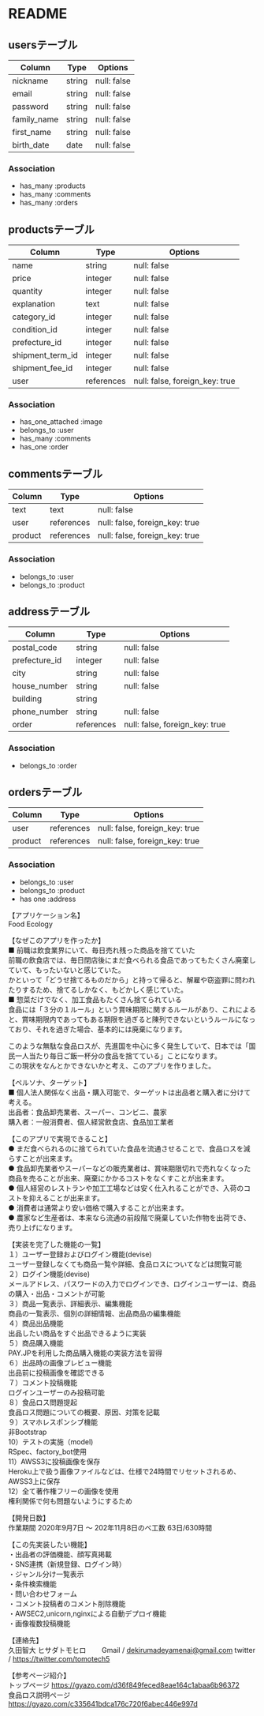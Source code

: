 # README
## usersテーブル
| Column            | Type       | Options     |
| ----------------- | ---------- | ----------- |
| nickname          | string     | null: false |
| email             | string     | null: false |
| password          | string     | null: false |
| family_name       | string     | null: false |
| first_name        | string     | null: false |
| birth_date        | date       | null: false |

### Association
- has_many :products
- has_many :comments
- has_many :orders



## productsテーブル
| Column           | Type       | Options                        |
| ---------------- | ---------- | ------------------------------ |
| name             | string     | null: false                    |
| price            | integer    | null: false                    |
| quantity         | integer    | null: false                    |
| explanation      | text       | null: false                    |
| category_id      | integer    | null: false                    |
| condition_id     | integer    | null: false                    |
| prefecture_id    | integer    | null: false                    |
| shipment_term_id | integer    | null: false                    |
| shipment_fee_id  | integer    | null: false                    |
| user             | references | null: false, foreign_key: true |

### Association
- has_one_attached :image
- belongs_to :user
- has_many   :comments
- has_one    :order



## commentsテーブル
| Column  | Type       | Options                        |
| ------- | ---------- | ------------------------------ |
| text    | text       | null: false                    |
| user    | references | null: false, foreign_key: true |
| product | references | null: false, foreign_key: true |

### Association
- belongs_to :user
- belongs_to :product



## addressテーブル
| Column        | Type       | Options                        |
| ------------- | ---------- | ------------------------------ |
| postal_code   | string     | null: false                    |
| prefecture_id | integer    | null: false                    |
| city          | string     | null: false                    |
| house_number  | string     | null: false                    |
| building      | string     |                                |
| phone_number  | string     | null: false                    |
| order         | references | null: false, foreign_key: true |

### Association
- belongs_to :order



## ordersテーブル
| Column     | Type       | Options                        |
| ---------- | ---------- | ------------------------------ |
| user       | references | null: false, foreign_key: true |
| product    | references | null: false, foreign_key: true |

### Association
- belongs_to :user
- belongs_to :product
- has one    :address



【アプリケーション名】<br>
Food Ecology<br>

【なぜこのアプリを作ったか】<br>
■ 前職は飲食業界にいて、毎日売れ残った商品を捨てていた<br>
  前職の飲食店では、毎日閉店後にまだ食べられる食品であってもたくさん廃棄していて、もったいないと感じていた。<br>
  かといって「どうせ捨てるものだから」と持って帰ると、解雇や窃盗罪に問われたりするため、捨てるしかなく、もどかしく感じていた。<br>
■ 惣菜だけでなく、加工食品もたくさん捨てられている<br>
  食品には「３分の１ルール」という賞味期限に関するルールがあり、これによると、賞味期限内であってもある期限を過ぎると陳列できないというルールになっており、それを過ぎた場合、基本的には廃棄になります。<br>

このような無駄な食品ロスが、先進国を中心に多く発生していて、日本では「国民一人当たり毎日ご飯一杯分の食品を捨てている」ことになります。<br>
この現状をなんとかできないかと考え、このアプリを作りました。<br>


【ペルソナ、ターゲット】<br>
■ 個人法人関係なく出品・購入可能で、ターゲットは出品者と購入者に分けて考える。<br>
  出品者：食品卸売業者、スーパー、コンビニ、農家<br>
  購入者：一般消費者、個人経営飲食店、食品加工業者<br>


【このアプリで実現できること】<br>
● まだ食べられるのに捨てられていた食品を流通させることで、食品ロスを減らすことが出来ます。<br>
● 食品卸売業者やスーパーなどの販売業者は、賞味期限切れで売れなくなった商品を売ることが出来、廃棄にかかるコストをなくすことが出来ます。<br>
● 個人経営のレストランや加工工場などは安く仕入れることができ、入荷のコストを抑えることが出来ます。<br>
● 消費者は通常より安い価格で購入することが出来ます。<br>
● 農家など生産者は、本来なら流通の前段階で廃棄していた作物を出荷でき、売り上げになります。<br>


【実装を完了した機能の一覧】<br>
１）ユーザー登録およびログイン機能(devise)<br>
  ユーザー登録しなくても商品一覧や詳細、食品ロスについてなどは閲覧可能<br>
２）ログイン機能(devise)<br>
  メールアドレス、パスワードの入力でログインでき、ログインユーザーは、商品の購入・出品・コメントが可能<br>
３）商品一覧表示、詳細表示、編集機能<br>
  商品の一覧表示、個別の詳細情報、出品商品の編集機能<br>
４）商品出品機能<br>
  出品したい商品をすぐ出品できるように実装<br>
５）商品購入機能<br>
  PAY.JPを利用した商品購入機能の実装方法を習得<br>
６）出品時の画像プレビュー機能<br>
  出品前に投稿画像を確認できる<br>
７）コメント投稿機能<br>
  ログインユーザーのみ投稿可能<br>
８）食品ロス問題提起<br>
  食品ロス問題についての概要、原因、対策を記載<br>
９）スマホレスポンシブ機能<br>
  非Bootstrap<br>
10）テストの実施（model)<br>
  RSpec、factory_bot使用<br>
11）AWSS3に投稿画像を保存<br>
  Heroku上で扱う画像ファイルなどは、仕様で24時間でリセットされるめ、AWSS3上に保存<br>
12）全て著作権フリーの画像を使用<br>
  権利関係で何も問題ないようにするため<br>


【開発日数】<br>
作業期間 2020年9月7日 〜 202年11月8日のべ工数 63日/630時間<br>


【この先実装したい機能】<br>
・出品者の評価機能、顔写真掲載<br>
・SNS連携（新規登録、ログイン時）<br>
・ジャンル分け一覧表示<br>
・条件検索機能<br>
・問い合わせフォーム<br>
・コメント投稿者のコメント削除機能<br>
・AWSEC2,unicorn,nginxによる自動デプロイ機能<br>
・画像複数投稿機能<br>


【連絡先】<br>
久田智大 ヒサダトモヒロ   Gmail / dekirumadeyamenai@gmail.com    twitter / https://twitter.com/tomotech5<br>

【参考ページ紹介】<br>
トップページ  https://gyazo.com/d36f849feced8eae164c1abaa6b96372<br>
食品ロス説明ページ  https://gyazo.com/c335641bdca176c720f6abec446e997d<br>
